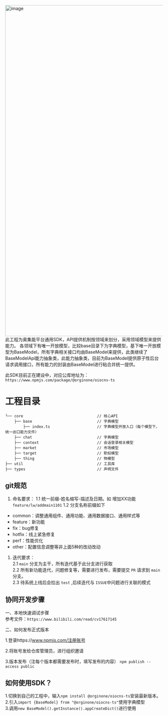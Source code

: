 <img width="1060" alt="image" src="https://user-images.githubusercontent.com/8328012/201800690-9f5e989e-4ed3-4817-85b9-b594ac89fd31.png">  
此工程为奥集能平台通用SDK，API提供机制按领域来划分，采用领域模型来提供能力。  
各领域下有唯一开放模型，比较base目录下为字典模型，基下唯一开放模型为BaseModel，所有字典相关接口均由BaseModel来提供，此类继续了BaseModelApi能力抽象类，此能力抽象类，目前为BaseModel提供原子性后台请求调用接口，所有能力的封装由BaseModel进行粘合并统一提供。  

此SDK目前正在建设中，对应公库地址为：`https://www.npmjs.com/package/@orginone/oiocns-ts`  

# 工程目录

```
└── core                                 // 核心API
    ├── base                             // 字典模型
        ├── index.ts                     // 字典模型开放入口（每个模型下，统一出口能力文件）
    ├── chat                             // 字典模型
    ├── context                          // 会话登录相关模型
    ├── market                           // 市场模型
    ├── target                           // 职权模型
    ├── thing                            // 物模型    	 
├── util                                 // 工具库
├── types                                // 声明文件
```

## git规范

1. 命名要求：
   1.1 统一前缀-姓名缩写-描述及日期。如 增加XX功能 `feature/lw/addmain1101`
   1.2 分支名称前缀如下

- common：调整通用组件、通用功能、通用数据接口、通用样式等
- feature：新功能
- fix：bug修复
- hotfix：线上紧急修复
- perf：性能优化
- other：配置信息调整等非上面5种的改动改动

1. 迭代要求：  
   2.1 `main` 分支为主干，所有迭代基于此分支进行获取  
   2.2 所有新功能迭代，问题修复等，需要进行发布，需要提交 `PR` 请求到 `main` 分支。  
   2.3 待系统上线后会拉出 `test` ,后续迭代与 `ISSUE`中问题进行关联的模式  


## 协同开发步骤

一、本地快速调试步骤  
    参考文件：`https://www.bilibili.com/read/cv17617145`

二、如何发布正式版本  

1.登录https://www.npmjs.com/注册账号  

2.将账号发给仓库管理员，进行组织邀请  

3.版本发布（注每个版本都需要发布时，填写发布的内容）
`npm publish --access public`

## 如何使用SDK？  
1.切换到自己的工程中，输入`npm install @orginone/oiocns-ts`安装最新版本。  
2.引入`import {BaseModel} from "@orginone/oiocns-ts"`使用字典模型  
3.调用`new BaseModel().getInstance().appCreateDict()`进行使用  


